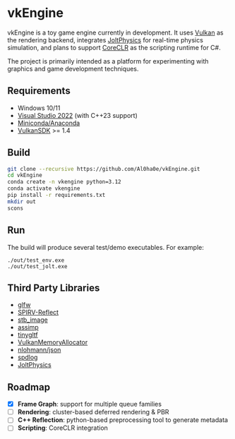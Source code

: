 # vkEngine 
vkEngine is a toy game engine currently in development. 
It uses [Vulkan](https://www.lunarg.com/vulkan-sdk/) as the rendering backend, integrates [JoltPhysics](https://github.com/jrouwe/JoltPhysics) for real-time physics simulation, and plans to support [CoreCLR](https://github.com/dotnet/runtime) as the scripting runtime for C#. 

The project is primarily intended as a platform for experimenting with graphics and game development techniques. 

## Requirements 

- Windows 10/11 
- [Visual Studio 2022](https://visualstudio.microsoft.com/) (with C++23 support)  
- [Miniconda/Anaconda](https://docs.conda.io/) 
- [VulkanSDK](https://www.lunarg.com/vulkan-sdk/) >= 1.4 

## Build

``` bash
git clone --recursive https://github.com/Al0ha0e/vkEngine.git
cd vkEngine
conda create -n vkengine python=3.12
conda activate vkengine
pip install -r requirements.txt
mkdir out
scons
```

## Run

The build will produce several test/demo executables. For example:

```
./out/test_env.exe
./out/test_jolt.exe
```

## Third Party Libraries 

- [glfw](https://github.com/glfw/glfw) 
- [SPIRV-Reflect](https://github.com/KhronosGroup/SPIRV-Reflect) 
- [stb_image](https://github.com/nothings/stb) 
- [assimp](https://github.com/assimp/assimp) 
- [tinygltf](https://github.com/syoyo/tinygltf)
- [VulkanMemoryAllocator](https://github.com/GPUOpen-LibrariesAndSDKs/VulkanMemoryAllocator)
- [nlohmann/json](https://github.com/nlohmann/json)
- [spdlog](https://github.com/gabime/spdlog)  
- [JoltPhysics](https://github.com/jrouwe/JoltPhysics) 


## Roadmap 

- [x] **Frame Graph**: support for multiple queue families 
- [ ] **Rendering**: cluster-based deferred rendering & PBR 
- [ ] **C++ Reflection**: python-based preprocessing tool to generate metadata 
- [ ] **Scripting**: CoreCLR integration
